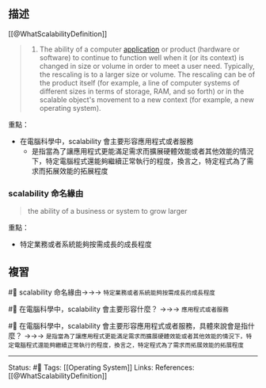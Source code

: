 ## 描述


[[@WhatScalabilityDefinition]]
> 1) The ability of a computer [application](https://www.techtarget.com/searchsoftwarequality/definition/application) or product (hardware or software) to continue to function well when it (or its context) is changed in size or volume in order to meet a user need. Typically, the rescaling is to a larger size or volume. The rescaling can be of the product itself (for example, a line of computer systems of different sizes in terms of storage, RAM, and so forth) or in the scalable object's movement to a new context (for example, a new operating system).


重點：
- 在電腦科學中，scalability 會主要形容應用程式或者服務
	- 是指當為了讓應用程式更能滿足需求而擴展硬體效能或者其他效能的情況下，特定電腦程式還能夠繼續正常執行的程度，換言之，特定程式為了需求而拓展效能的拓展程度


### scalability 命名緣由

> the ability of a business or system to grow larger

重點：
- 特定業務或者系統能夠按需成長的成長程度


## 複習
#🧠 scalability 命名緣由->->-> `特定業務或者系統能夠按需成長的成長程度`
<!--SR:!2023-03-13,48,250-->

#🧠 在電腦科學中，scalability 會主要形容什麼？ ->->-> `應用程式或者服務`
<!--SR:!2023-01-28,13,230-->

#🧠 在電腦科學中，scalability 會主要形容應用程式或者服務，具體來說會是指什麼？ ->->-> `是指當為了讓應用程式更能滿足需求而擴展硬體效能或者其他效能的情況下，特定電腦程式還能夠繼續正常執行的程度，換言之，特定程式為了需求而拓展效能的拓展程度`
<!--SR:!2023-02-07,28,250-->





---
Status: #🌱 
Tags:
[[Operating System]]
Links:
References:
[[@WhatScalabilityDefinition]]